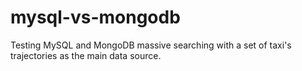 # mysql-vs-mongodb

Testing MySQL and MongoDB massive searching with a set of taxi's trajectories as the main data source.
